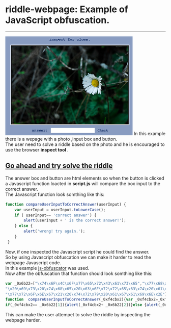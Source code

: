 # riddle-webpage: Example of JavaScript obfuscation.
<hr>
<img src="webpage-preview.png"></img>
In this example there is a wepage with a photo ,input box and button.<br>
The user need to solve a riddle based on the photo and he is encouraged to use the browser <b>inspect tool </b>.
<h2><a href="https://ip-repo.github.io/riddle-webpage/">Go ahead and try solve the riddle </a></h2>
The answer box and button are html elements so when the button is clicked a Javascript function loacted in <b>script.js</b> will compare the box input to the correct answer.<br>
The Javascript function look somthing like this:

```javascript
function compareUserInputToCorrectAnswer(userInput) {
	var userInput = userInput.toLowerCase();
	if ( userInput== 'correct answer') {
		alert(userInput + ' is the correct answer!');
	} else {		
		alert('wrong! try again.');
	}	
 }

```
Now, if one inspected the Javascript script he could find the answer.<br>
So by using Javascript obfuscation we can make it harder to read the webpage Javascript code.<br>
In this example <a href="https://javascriptobfuscator.com/">js-obfuscator</a> was used.<br>
Now after the obfuscation that function should look somthing like this:

```javascript
var _0x6b22=["\x74\x6F\x4C\x6F\x77\x65\x72\x43\x61\x73\x65","\x77\x68\x69\x74\x65",
"\x20\x69\x73\x20\x74\x68\x65\x20\x63\x6F\x72\x72\x65\x63\x74\x20\x61\x6E\x73\x77\x65\x72\x21",
"\x77\x72\x6F\x6E\x67\x21\x20\x74\x72\x79\x20\x61\x67\x61\x69\x6E\x2E"];
function  compareUserInputToCorrectAnswer(_0xf4cbx2){var _0xf4cbx2=_0xf4cbx2[_0x6b22[0]]();
if(_0xf4cbx2== _0x6b22[1]){alert(_0xf4cbx2+ _0x6b22[2])}else {alert(_0x6b22[3])}}

```
This can make the user attempet to solve the riddle by inspecting the webpage harder.
